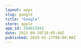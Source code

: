 ```yaml
---
layout: apps
slug: google
title: "Google"
store: apple
app_id: 284815942
date: 2021-09-20T18:05:48Z
published: 2019-02-12T08:00:00Z
---
```

